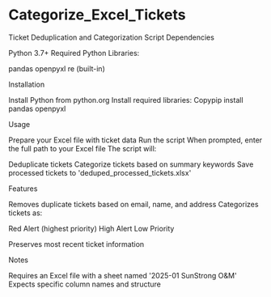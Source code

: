 # Categorize_Excel_Tickets
Ticket Deduplication and Categorization Script
Dependencies

Python 3.7+
Required Python Libraries:

pandas
openpyxl
re (built-in)



Installation

Install Python from python.org
Install required libraries:
Copypip install pandas openpyxl


Usage

Prepare your Excel file with ticket data
Run the script
When prompted, enter the full path to your Excel file
The script will:

Deduplicate tickets
Categorize tickets based on summary keywords
Save processed tickets to 'deduped_processed_tickets.xlsx'



Features

Removes duplicate tickets based on email, name, and address
Categorizes tickets as:

Red Alert (highest priority)
High Alert
Low Priority


Preserves most recent ticket information

Notes

Requires an Excel file with a sheet named '2025-01 SunStrong O&M'
Expects specific column names and structure
